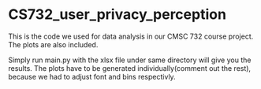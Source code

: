 # CS732_user_privacy_perception
This is the code we used for data analysis in our CMSC 732 course project. The plots are also included. 

Simply run main.py with the xlsx file under same directory will give you the results. The plots have to be generated individually(comment out the rest), because we had to adjust font and bins respectivly.
